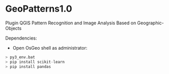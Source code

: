 # GeoPatterns1.0
Plugin QGIS
Pattern Recognition and Image Analysis Based on Geographic-Objects

Dependencies: 
- Open OsGeo shell as administrator:

```python
> py3_env.bat
> pip install scikit-learn
> pip install pandas
```
